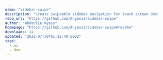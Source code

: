 ```yaml
---
name: "sidebar-swipe"
description: "Create swipeable sidebar navigation for touch screen devices."
repo_url: "https://github.com/Anyass3/sidebar-swipe"
author: "Abdoulie Nyass"
homepage: "https://github.com/Anyass3/sidebar-swipe#readme"
downloads: 14
updated: "2021-07-30T01:12:40.606Z"
tags: 
  - ui
  - dom
---
```

